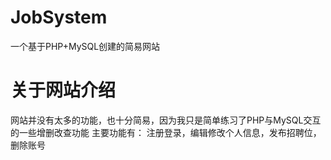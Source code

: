 # JobSystem
一个基于PHP+MySQL创建的简易网站

# 关于网站介绍 
网站并没有太多的功能，也十分简易，因为我只是简单练习了PHP与MySQL交互的一些增删改查功能
主要功能有：
注册登录，编辑修改个人信息，发布招聘位，删除账号


